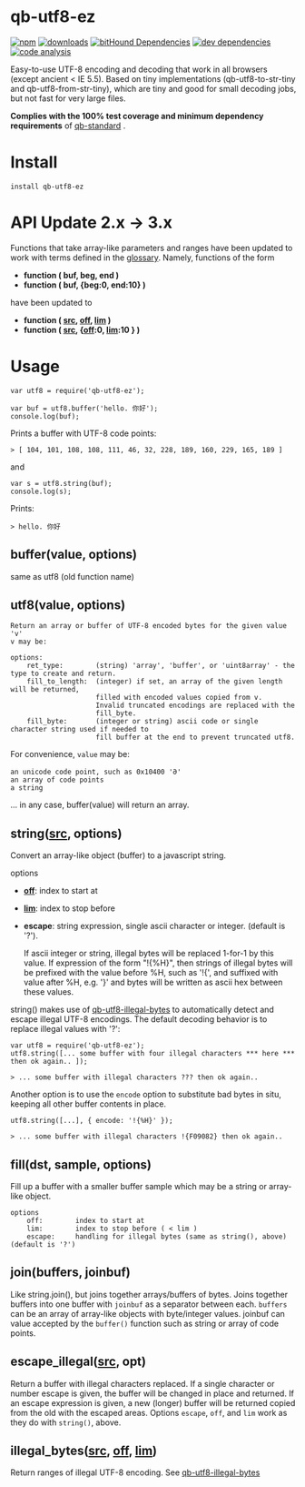 # qb-utf8-ez

[![npm][npm-image]][npm-url]
[![downloads][downloads-image]][npm-url]
[![bitHound Dependencies][proddep-image]][proddep-link]
[![dev dependencies][devdep-image]][devdep-link]
[![code analysis][code-image]][code-link]

[npm-image]:       https://img.shields.io/npm/v/qb-utf8-ez.svg
[downloads-image]: https://img.shields.io/npm/dm/qb-utf8-ez.svg
[npm-url]:         https://npmjs.org/package/qb-utf8-ez
[proddep-image]:   https://www.bithound.io/github/quicbit-js/qb-utf8-ez/badges/dependencies.svg
[proddep-link]:    https://www.bithound.io/github/quicbit-js/qb-utf8-ez/master/dependencies/npm
[devdep-image]:    https://www.bithound.io/github/quicbit-js/qb-utf8-ez/badges/devDependencies.svg
[devdep-link]:     https://www.bithound.io/github/quicbit-js/qb-utf8-ez/master/dependencies/npm
[code-image]:      https://www.bithound.io/github/quicbit-js/qb-utf8-ez/badges/code.svg
[code-link]:       https://www.bithound.io/github/quicbit-js/qb-utf8-ez

Easy-to-use UTF-8 encoding and decoding that work in all browsers (except ancient < IE 5.5).
Based on tiny implementations (qb-utf8-to-str-tiny and qb-utf8-from-str-tiny), which are
tiny and good for small decoding jobs, but not fast for very large files.

**Complies with the 100% test coverage and minimum dependency requirements** of 
[qb-standard](http://github.com/quicbit-js/qb-standard) . 


# Install

    install qb-utf8-ez
    
# API Update 2.x -> 3.x

Functions that take array-like parameters and ranges have been updated to work with
terms defined in the [glossary](https://github.com/quicbit-js/qb-standard/blob/master/doc/variable-glossary.md).
Namely, functions of the form 
* **function ( buf, beg, end )** 
* **function ( buf, {beg:0, end:10} )**

have been updated to 
* **function ( [src][src-link], [off][off-link], [lim][lim-link] )** 
* **function ( [src][src-link], {[off][off-link]:0, [lim][lim-link]:10 } )** 



[src-link]: https://github.com/quicbit-js/qb-standard/blob/master/doc/variable-glossary.md#src-source
[off-link]: https://github.com/quicbit-js/qb-standard/blob/master/doc/variable-glossary.md#off-offset
[lim-link]: https://github.com/quicbit-js/qb-standard/blob/master/doc/variable-glossary.md#lim-limit
   
# Usage

    var utf8 = require('qb-utf8-ez');
    
    var buf = utf8.buffer('hello. 你好');
    console.log(buf);
    
Prints a buffer with UTF-8 code points:

    > [ 104, 101, 108, 108, 111, 46, 32, 228, 189, 160, 229, 165, 189 ]
    
and

    var s = utf8.string(buf);
    console.log(s);
    
Prints:

    > hello. 你好

## buffer(value, options)

same as utf8 (old function name)

## utf8(value, options)

    Return an array or buffer of UTF-8 encoded bytes for the given value 'v'
    v may be:
    
    options:
        ret_type:        (string) 'array', 'buffer', or 'uint8array' - the type to create and return.   
        fill_to_length:  (integer) if set, an array of the given length will be returned, 
                         filled with encoded values copied from v.  
                         Invalid truncated encodings are replaced with the
                         fill_byte.
        fill_byte:       (integer or string) ascii code or single character string used if needed to 
                         fill buffer at the end to prevent truncated utf8.
    

For convenience, <code>value</code> may be:

    an unicode code point, such as 0x10400 '𐐀'
    an array of code points
    a string

... in any case, buffer(value) will return an array.
    
## string([src][src-link], options)

Convert an array-like object (buffer) to a javascript string.  

options
* **[off][off-link]**: index to start at
* **[lim][lim-link]**: index to stop before
* **escape**: string expression, single ascii character or integer.  (default is '?').
    
  If ascii integer or string, illegal bytes will be replaced 1-for-1 by this value. 
  If expression of the form "!{%H}", then strings of illegal bytes will be prefixed 
  with the value before %H, such as '!{', and suffixed with value after %H, e.g. '}'
  and bytes will be written as ascii hex between these values.

string() makes use of [qb-utf8-illegal-bytes](https://github.com/quicbit-js/qb-utf8-illegal-bytes)
to automatically detect and escape illegal UTF-8 encodings.  The default decoding behavior
is to replace illegal values with '?':

    var utf8 = require('qb-utf8-ez');
    utf8.string([... some buffer with four illegal characters *** here *** then ok again.. ]);

    > ... some buffer with illegal characters ??? then ok again.. 

Another option is to use the <code>encode</code> option to substitute bad bytes in situ, keeping
all other buffer contents in place.

    utf8.string([...], { encode: '!{%H}' });
    
    > ... some buffer with illegal characters !{F09082} then ok again.. 

## fill(dst, sample, options)

Fill up a buffer with a smaller buffer sample which may be a string or array-like object.

    options
        off:        index to start at
        lim:        index to stop before ( < lim )
        escape:     handling for illegal bytes (same as string(), above) (default is '?')
        
## join(buffers, joinbuf)

Like string.join(), but joins together arrays/buffers of bytes.  Joins together buffers
into one buffer with <code>joinbuf</code> as a separator between each.
<code>buffers</code> can
be an array of array-like objects with byte/integer values.  joinbuf can value accepted
by the <code>buffer()</code> function such as string or array of code points.


## escape_illegal([src][src-link], opt)

Return a buffer with illegal characters replaced.  If a single character or number escape is given, 
the buffer will be changed in place and returned.  If an escape expression is given, a new
(longer) buffer will be returned copied from the old with the escaped areas.
Options <code>escape</code>, <code>off</code>, and <code>lim</code> work as they
do with <code>string()</code>, above.

## illegal_bytes([src][src-link], [off][off-link], [lim][lim-link])

Return ranges of illegal UTF-8 encoding.  See [qb-utf8-illegal-bytes](https://github.com/quicbit-js/qb-utf8-illegal-bytes#illegal_bytessrc-off-lim)
